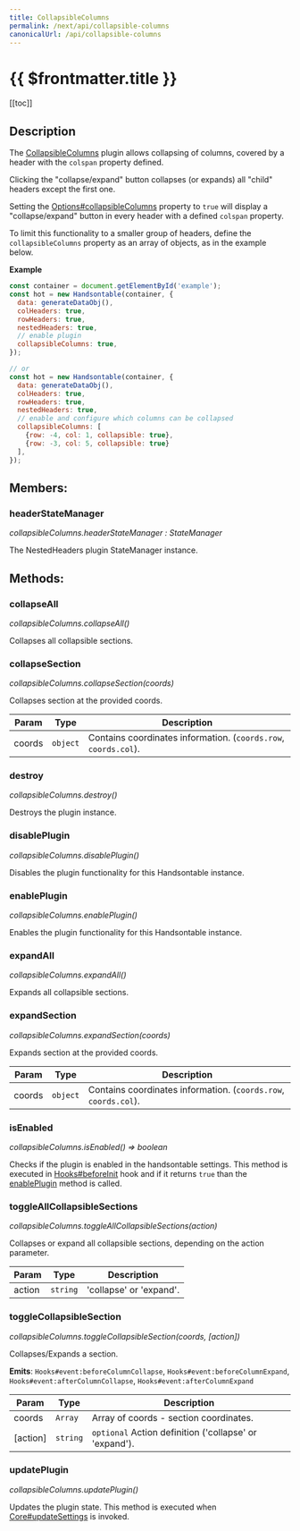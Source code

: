```yaml
---
title: CollapsibleColumns
permalink: /next/api/collapsible-columns
canonicalUrl: /api/collapsible-columns
---
```


# {{ $frontmatter.title }}

[[toc]]

## Description


The [CollapsibleColumns](#CollapsibleColumns) plugin allows collapsing of columns, covered by a header with the `colspan` property defined.

Clicking the "collapse/expand" button collapses (or expands) all "child" headers except the first one.

Setting the [Options#collapsibleColumns](./Options/#collapsibleColumns) property to `true` will display a "collapse/expand" button in every header
with a defined `colspan` property.

To limit this functionality to a smaller group of headers, define the `collapsibleColumns` property as an array
of objects, as in the example below.

**Example**  
```js
const container = document.getElementById('example');
const hot = new Handsontable(container, {
  data: generateDataObj(),
  colHeaders: true,
  rowHeaders: true,
  nestedHeaders: true,
  // enable plugin
  collapsibleColumns: true,
});

// or
const hot = new Handsontable(container, {
  data: generateDataObj(),
  colHeaders: true,
  rowHeaders: true,
  nestedHeaders: true,
  // enable and configure which columns can be collapsed
  collapsibleColumns: [
    {row: -4, col: 1, collapsible: true},
    {row: -3, col: 5, collapsible: true}
  ],
});
```

## Members:

### headerStateManager

_collapsibleColumns.headerStateManager : StateManager_

The NestedHeaders plugin StateManager instance.


## Methods:

### collapseAll

_collapsibleColumns.collapseAll()_

Collapses all collapsible sections.



### collapseSection

_collapsibleColumns.collapseSection(coords)_

Collapses section at the provided coords.


| Param | Type | Description |
| --- | --- | --- |
| coords | `object` | Contains coordinates information. (`coords.row`, `coords.col`). |



### destroy

_collapsibleColumns.destroy()_

Destroys the plugin instance.



### disablePlugin

_collapsibleColumns.disablePlugin()_

Disables the plugin functionality for this Handsontable instance.



### enablePlugin

_collapsibleColumns.enablePlugin()_

Enables the plugin functionality for this Handsontable instance.



### expandAll

_collapsibleColumns.expandAll()_

Expands all collapsible sections.



### expandSection

_collapsibleColumns.expandSection(coords)_

Expands section at the provided coords.


| Param | Type | Description |
| --- | --- | --- |
| coords | `object` | Contains coordinates information. (`coords.row`, `coords.col`). |



### isEnabled

_collapsibleColumns.isEnabled() ⇒ boolean_

Checks if the plugin is enabled in the handsontable settings. This method is executed in [Hooks#beforeInit](./Hooks/#beforeInit)
hook and if it returns `true` than the [enablePlugin](#CollapsibleColumns+enablePlugin) method is called.



### toggleAllCollapsibleSections

_collapsibleColumns.toggleAllCollapsibleSections(action)_

Collapses or expand all collapsible sections, depending on the action parameter.


| Param | Type | Description |
| --- | --- | --- |
| action | `string` | 'collapse' or 'expand'. |



### toggleCollapsibleSection

_collapsibleColumns.toggleCollapsibleSection(coords, [action])_

Collapses/Expands a section.

**Emits**: <code>Hooks#event:beforeColumnCollapse</code>, <code>Hooks#event:beforeColumnExpand</code>, <code>Hooks#event:afterColumnCollapse</code>, <code>Hooks#event:afterColumnExpand</code>  

| Param | Type | Description |
| --- | --- | --- |
| coords | `Array` | Array of coords - section coordinates. |
| [action] | `string` | `optional` Action definition ('collapse' or 'expand'). |



### updatePlugin

_collapsibleColumns.updatePlugin()_

Updates the plugin state. This method is executed when [Core#updateSettings](./Core/#updateSettings) is invoked.


